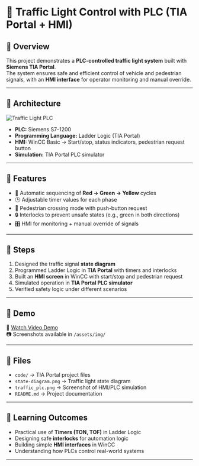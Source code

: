 # 🚦 Traffic Light Control with PLC (TIA Portal + HMI)

## 🔹 Overview
This project demonstrates a **PLC-controlled traffic light system** built with **Siemens TIA Portal**.  
The system ensures safe and efficient control of vehicle and pedestrian signals, with an **HMI interface** for operator monitoring and manual override.  

---

## 🔹 Architecture
![Traffic Light PLC](../../assets/img/traffic_plc.png)

- **PLC:** Siemens S7-1200  
- **Programming Language:** Ladder Logic (TIA Portal)  
- **HMI:** WinCC Basic → Start/stop, status indicators, pedestrian request button  
- **Simulation:** TIA Portal PLC simulator  

---

## 🔹 Features
- 🚦 Automatic sequencing of **Red → Green → Yellow** cycles  
- 🕒 Adjustable timer values for each phase  
- 🚶 Pedestrian crossing mode with push-button request  
- 🔒 Interlocks to prevent unsafe states (e.g., green in both directions)  
- 🎛️ HMI for monitoring + manual override of signals  

---

## 🔹 Steps
1. Designed the traffic signal **state diagram**  
2. Programmed Ladder Logic in **TIA Portal** with timers and interlocks  
3. Built an **HMI screen** in WinCC with start/stop and pedestrian request  
4. Simulated operation in **TIA Portal PLC simulator**  
5. Verified safety logic under different scenarios  

---

## 🔹 Demo
🎥 [Watch Video Demo](https://youtube.com/your-demo-link)  
📷 Screenshots available in `/assets/img/`  

---

## 🔹 Files
- `code/` → TIA Portal project files  
- `state-diagram.png` → Traffic light state diagram  
- `traffic_plc.png` → Screenshot of HMI/PLC simulation  
- `README.md` → Project documentation  

---

## 🔹 Learning Outcomes
- Practical use of **Timers (TON, TOF)** in Ladder Logic  
- Designing safe **interlocks** for automation logic  
- Building simple **HMI interfaces** in WinCC  
- Understanding how PLCs control real-world systems  

---
